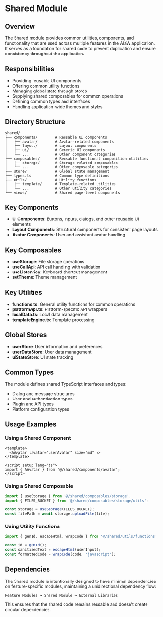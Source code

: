# Shared Module

## Overview

The Shared module provides common utilities, components, and functionality that are used across multiple features in the AIaW application. It serves as a foundation for shared code to prevent duplication and ensure consistency throughout the application.

## Responsibilities

- Providing reusable UI components
- Offering common utility functions
- Managing global state through stores
- Supplying shared composables for common operations
- Defining common types and interfaces
- Handling application-wide themes and styles

## Directory Structure

```
shared/
├── components/        # Reusable UI components
│   ├── avatar/        # Avatar-related components
│   ├── layout/        # Layout components
│   ├── ui/            # Generic UI components
│   └── ...            # Other component categories
├── composables/       # Reusable functional composition utilities
│   ├── storage/       # Storage-related composables
│   └── ...            # Other composable categories
├── store/             # Global state management
├── types.ts           # Common type definitions
├── utils/             # Utility functions
│   ├── template/      # Template-related utilities
│   └── ...            # Other utility categories
└── views/             # Shared page-level components
```

## Key Components

- **UI Components**: Buttons, inputs, dialogs, and other reusable UI elements
- **Layout Components**: Structural components for consistent page layouts
- **Avatar Components**: User and assistant avatar handling

## Key Composables

- **useStorage**: File storage operations
- **useCallApi**: API call handling with validation
- **useListenKey**: Keyboard shortcut management
- **setTheme**: Theme management

## Key Utilities

- **functions.ts**: General utility functions for common operations
- **platformApi.ts**: Platform-specific API wrappers
- **localData.ts**: Local data management
- **templateEngine.ts**: Template processing

## Global Stores

- **userStore**: User information and preferences
- **userDataStore**: User data management
- **uiStateStore**: UI state tracking

## Common Types

The module defines shared TypeScript interfaces and types:

- Dialog and message structures
- User and authentication types
- Plugin and API types
- Platform configuration types

## Usage Examples

### Using a Shared Component

```vue
<template>
  <AAvatar :avatar="userAvatar" size="md" />
</template>

<script setup lang="ts">
import { AAvatar } from '@/shared/components/avatar';
</script>
```

### Using a Shared Composable

```typescript
import { useStorage } from '@/shared/composables/storage';
import { FILES_BUCKET } from '@/shared/composables/storage/utils';

const storage = useStorage(FILES_BUCKET);
const filePath = await storage.uploadFile(file);
```

### Using Utility Functions

```typescript
import { genId, escapeHtml, wrapCode } from '@/shared/utils/functions';

const id = genId();
const sanitizedText = escapeHtml(userInput);
const formattedCode = wrapCode(code, 'javascript');
```

## Dependencies

The Shared module is intentionally designed to have minimal dependencies on feature-specific modules, maintaining a unidirectional dependency flow:

```
Feature Modules → Shared Module → External Libraries
```

This ensures that the shared code remains reusable and doesn't create circular dependencies.